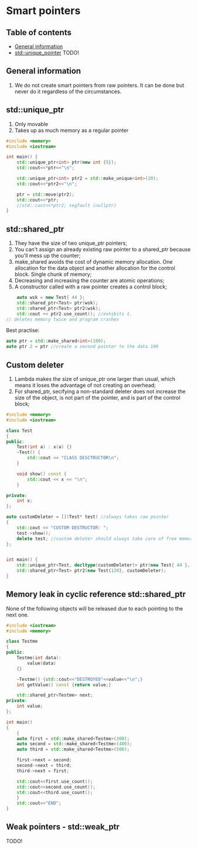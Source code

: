 # Smart pointers
## Table of contents
* [General information](#general-information)
* [std::unique_pointer](#unique_ptr)
TODO!

## General information

1. We do not create smart pointers from raw pointers. It can be done but never do it regardless of the circumstances.

## std::unique_ptr
1. Only movable
2. Takes up as much memory as a regular pointer
```cpp
#include <memory>
#include <iostream>

int main() {
    std::unique_ptr<int> ptr(new int {5});
    std::cout<<*ptr<<"\n";

    std::unique_ptr<int> ptr2 = std::make_unique<int>(20);
    std::cout<<*ptr2<<"\n";

    ptr = std::move(ptr2);
    std::cout<<*ptr;
    //std::cout<<*ptr2; segfault (nullptr)
}
```

## std::shared_ptr

1. They have the size of two unique_ptr pointers;
2. You can't assign an already existing raw pointer to a shared_ptr because you'll mess up the counter;
3. make_shared avoids the cost of dynamic memory allocation. One allocation for the data object and another allocation for the control block. Single chunk of memory;
4. Decreasing and increasing the counter are atomic operations;
5. A constructor called with a raw pointer creates a control block;
```cpp
	auto wsk = new Test{ 44 };
	std::shared_ptr<Test> ptr(wsk);
	std::shared_ptr<Test> ptr2(wsk);
	std::cout << ptr2.use_count(); //exhibits 1.
// deletes memory twice and program crashes
```

Best practise:
```cpp
auto ptr = std::make_shared<int>(100);
auto ptr 2 = ptr //create a second pointer to the data 100
```

## Custom deleter
1. Lambda makes the size of unique_ptr one larger than usual, which means it loses the advantage of not creating an overhead;
2. For shared_ptr, secifying a non-standard deleter does not increase the size of the object, is not part of the pointer, and is part of the control block;
```cpp
#include <memory>
#include <iostream>

class Test
{
public:
	Test(int a) : x(a) {}
	~Test() {
		std::cout << "CLASS DESCTRUCTOR\n";
	}

	void show() const {
		std::cout << x << "\n";
    }

private:
    int x;
};

auto customDeleter = [](Test* test) //always takes raw pointer 
{
	std::cout << "CUSTOM DESTRUCTOR: ";
	test->show();
	delete test; //custom deleter should always take care of free memory
};


int main() {
    std::unique_ptr<Test, decltype(customDeleter)> ptr(new Test{ 44 }, customDeleter);
    std::shared_ptr<Test> ptr2(new Test{120}, customDeleter);
}
```

## Memory leak in cyclic reference std::shared_ptr
None of the following objects will be released due to each pointing to the next one.
```cpp
#include <iostream>
#include <memory>

class Testme
{
public:
    Testme(int data):
        value(data)
    {}

    ~Testme() {std::cout<<"DESTROYED"<<value<<"\n";}
    int getValue() const {return value;}

    std::shared_ptr<Testme> next;
private:
    int value;
};

int main()
{ 
    {
    auto first = std::make_shared<Testme>(300);
    auto second = std::make_shared<Testme>(400);
    auto third = std::make_shared<Testme>(500);

    first->next = second;
    second->next = third;
    third->next = first;

    std::cout<<first.use_count();
    std::cout<<second.use_count();
    std::cout<<third.use_count();
    }
    std::cout<<"END";
} 
```

## Weak pointers - std::weak_ptr
TODO!
